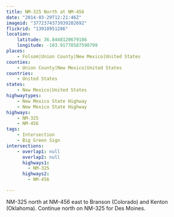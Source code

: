 ```yaml
---
title: NM-325 North at NM-456
date: "2014-03-29T12:21:46Z"
imageid: "3772374373939202692"
flickrid: "13918951286"
location:
    latitude: 36.8448120679186
    longitude: -103.91778587598799
places:
    - Folsom|Union County|New Mexico|United States
counties:
    - Union County|New Mexico|United States
countries:
    - United States
states:
    - New Mexico|United States
highwaytypes:
    - New Mexico State Highway
    - New Mexico State Highway
highways:
    - NM-325
    - NM-456
tags:
    - Intersection
    - Big Green Sign
intersections:
    - overlap1: null
      overlap2: null
      highways1:
        - NM-325
      highways2:
        - NM-456

---
```

NM-325 north at NM-456 east to  Branson (Colorado) and Kenton (Oklahoma).  Continue north on NM-325 for Des Moines.